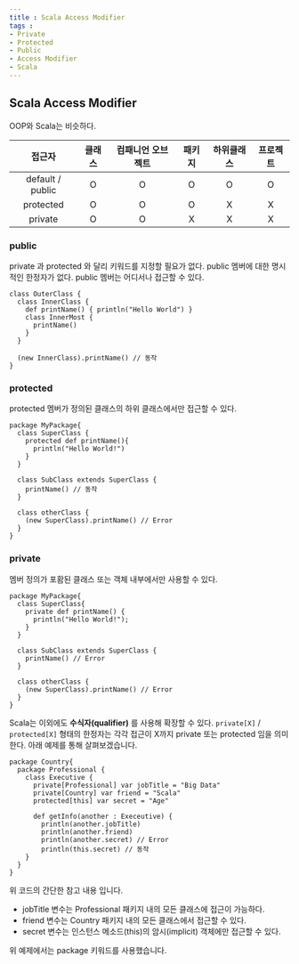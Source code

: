 ```yaml
---
title : Scala Access Modifier
tags :
- Private 
- Protected
- Public
- Access Modifier
- Scala
---
```


## Scala Access Modifier

OOP와 Scala는 비슷하다.

|접근자|클래스|컴패니언 오브젝트|패키지|하위클래스|프로젝트|
|:-:|:-:|:-:|:-:|:-:|:-:|
|default / public|O|O|O|O|O|
|protected|O|O|O|X|X|
|private|O|O|X|X|X|

### public

private 과 protected 와 달리 키워드를 지정할 필요가 없다. public 멤버에 대한 명시적인 한정자가 없다. public 멤버는 어디서나 접근할 수 있다.

```
class OuterClass {
  class InnerClass {
    def printName() { println("Hello World") }
    class InnerMost {
      printName()
    }
  }
  
  (new InnerClass).printName() // 동작
}
```

### protected

protected 멤버가 정의된 클래스의 하위 클래스에서만 접근할 수 있다.

```
package MyPackage{
  class SuperClass {
    protected def printName(){
      println("Hello World!")
    }
  }
  
  class SubClass extends SuperClass {
    printName() // 동작
  }
  
  class otherClass {
    (new SuperClass).printName() // Error
  }
}
```

### private

멤버 정의가 포홤된 클래스 또는 객체 내부에서만 사용할 수 있다.

```
package MyPackage{
  class SuperClass{
    private def printName() {
      println("Hello World!");
    }
  }
  
  class SubClass extends SuperClass {
    printName() // Error
  }
  
  class otherClass {
    (new SuperClass).printName() // Error
  }
}
```

Scala는 이외에도 **수식자(qualifier)** 를 사용해 확장할 수 있다. `private[X]` / `protected[X]` 형태의 한정자는 각각 접근이 X까지 private 또는 protected 임을 의미한다. 아래 예제를 통해 살펴보겠습니다.

```
package Country{
  package Professional {
    class Executive {
      private[Professional] var jobTitle = "Big Data"
      private[Country] var friend = "Scala"
      protected[this] var secret = "Age"
      
      def getInfo(another : Execeutive) {
        println(another.jobTitle)
        println(another.friend)
        println(another.secret) // Error
        println(this.secret) // 동작
    }
  }
}
```

위 코드의 간단한 참고 내용 입니다.

* jobTitle 변수는 Professional 패키지 내의 모든 클래스에 접근이 가능하다.
* friend 변수는 Country 패키지 내의 모든 클래스에서 접근할 수 있다.
* secret 변수는 인스턴스 메소드(this)의 암시(implicit) 객체에만 접근할 수 있다.

위 예제에서는 package 키워드를 사용했습니다.